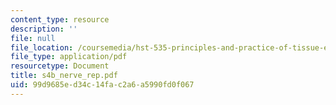 ```yaml
---
content_type: resource
description: ''
file: null
file_location: /coursemedia/hst-535-principles-and-practice-of-tissue-engineering-fall-2004/99d9685ed34c14fac2a6a5990fd0f067_s4b_nerve_rep.pdf
file_type: application/pdf
resourcetype: Document
title: s4b_nerve_rep.pdf
uid: 99d9685e-d34c-14fa-c2a6-a5990fd0f067
---
```

